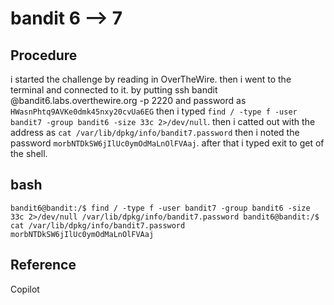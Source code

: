 # bandit 6 --> 7

## Procedure
i started the challenge by reading in OverTheWire.
then i went to the terminal and connected to it.
by putting ssh bandit @bandit6.labs.overthewire.org -p 2220 
and password as `HWasnPhtq9AVKe0dmk45nxy20cvUa6EG`
then i typed `find / -type f -user bandit7 -group bandit6 -size 33c 2>/dev/null`.
then i catted out with the address as `cat /var/lib/dpkg/info/bandit7.password`
then i noted the password `morbNTDkSW6jIlUc0ymOdMaLnOlFVAaj`.
after that i typed exit to get of the shell.

## bash
`bandit6@bandit:/$ find / -type f -user bandit7 -group bandit6 -size 33c 2>/dev/null
/var/lib/dpkg/info/bandit7.password
bandit6@bandit:/$ cat /var/lib/dpkg/info/bandit7.password
morbNTDkSW6jIlUc0ymOdMaLnOlFVAaj`

## Reference
Copilot
